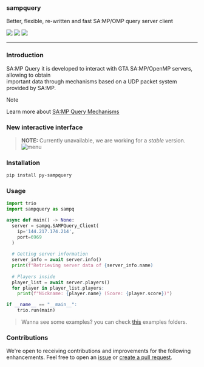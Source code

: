### sampquery
Better, flexible, re-written and fast SA:MP/OMP query server client

<div align="left">
    <img src="https://img.shields.io/badge/python-000000?style=for-the-badge&logo=python&logoColor=white"/>
    <img src="https://img.shields.io/badge/Windows-000000?style=for-the-badge&logo=windows&logoColor=ffffff"/>
    <img src="https://img.shields.io/badge/version-0.0.6-black?style=for-the-badge"/>
</div>

<hr />

### Introduction
SA:MP Query it is developed to interact with GTA SA:MP/OpenMP servers, allowing to obtain <br/>
important data through mechanisms based on a UDP packet system provided by SA:MP.

> [!NOTE]  
> Learn more about [SA:MP Query Mechanisms](https://sampwiki.blast.hk/wiki/Query_Mechanism)

### New interactive interface
> **NOTE:** Currently unavailable, we are working for a _stable_ version.
![menu](https://github.com/user-attachments/assets/f039e93b-432e-4138-bb0b-9ac57ad5d1cc)


### Installation
```bash
pip install py-sampquery
```

### Usage
```python
import trio
import sampquery as sampq

async def main() -> None:
  server = sampq.SAMPQuery_Client(
    ip='144.217.174.214',
    port=6969
  )
    
  # Getting server information
  server_info = await server.info()
  print(f"Retrieving server data of {server_info.name)
    
  # Players inside
  player_list = await server.players()
  for player in player_list.players:
    print(f"Nickname: {player.name} (Score: {player.score})")

if __name__ == "__main__":
    trio.run(main)
```

> Wanna see some examples? you can check [this](./examples/) examples folders.

### Contributions
We're open to receiving contributions and improvements for the following enhancements. Feel free to open an [issue](https://github.com/larayavrs/sampquery/issues) or [create a pull request](https://github.com/larayavrs/sampquery/pulls).

